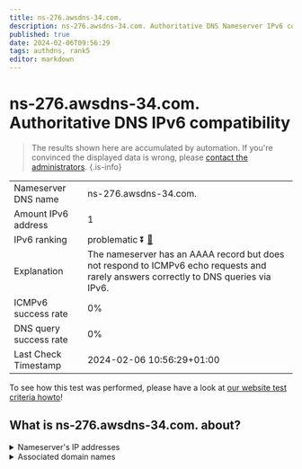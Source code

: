 ```yaml
---
title: ns-276.awsdns-34.com.
description: ns-276.awsdns-34.com. Authoritative DNS Nameserver IPv6 compatibility
published: true
date: 2024-02-06T09:56:29
tags: authdns, rank5
editor: markdown
---
```


# ns-276.awsdns-34.com. Authoritative DNS IPv6 compatibility

> The results shown here are accumulated by automation. If you're convinced the displayed data is wrong, please [contact the administrators](/howto/chat). 
{.is-info}




|   |   |
| - | - |
| Nameserver DNS name | ns-276.awsdns-34.com.
| Amount IPv6 address | 1
| IPv6 ranking | problematic :arrow_double_down: [🔗](/howto/ranking) |
| Explanation | The nameserver has an AAAA record but does not respond to ICMPv6 echo requests and rarely answers correctly to DNS queries via IPv6. |
| ICMPv6 success rate | 0%|
| DNS query success rate | 0% |
| Last Check Timestamp | 2024-02-06 10:56:29+01:00 |

To see how this test was performed, please have a look at [our website test criteria howto](/howto/testcriteria/authdns)!


## What is ns-276.awsdns-34.com. about?




<details>
<summary>Nameserver's IP addresses</summary>

2600:9000:5301:1400::1

</details>



<details>
<summary>Associated domain names</summary>

www.mongodb.com

</details>
